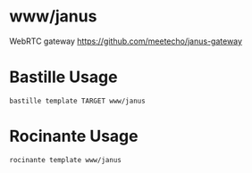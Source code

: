# www/janus
WebRTC gateway
https://github.com/meetecho/janus-gateway

# Bastille Usage
```shell
bastille template TARGET www/janus
```

# Rocinante Usage
```shell
rocinante template www/janus
```
